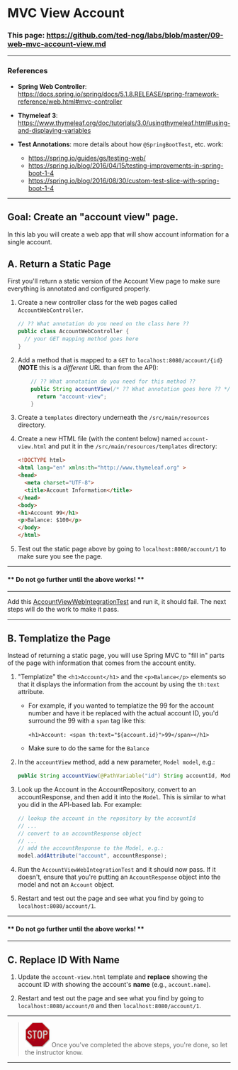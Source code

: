 # MVC View Account

### This page: https://github.com/ted-ncg/labs/blob/master/09-web-mvc-account-view.md

----

### References

* **Spring Web Controller**: https://docs.spring.io/spring/docs/5.1.8.RELEASE/spring-framework-reference/web.html#mvc-controller

* **Thymeleaf 3**: https://www.thymeleaf.org/doc/tutorials/3.0/usingthymeleaf.html#using-and-displaying-variables

* **Test Annotations**: more details about how `@SpringBootTest`, etc. work:
    * https://spring.io/guides/gs/testing-web/
    * https://spring.io/blog/2016/04/15/testing-improvements-in-spring-boot-1-4
    * https://spring.io/blog/2016/08/30/custom-test-slice-with-spring-boot-1-4
 
----

## Goal: Create an "account view" page.

In this lab you will create a web app that will show account information for a single account.

## A. Return a Static Page

First you'll return a static version of the Account View page to make sure everything is annotated and configured properly.

1. Create a new controller class for the web pages called `AccountWebController`.

   ```java
   // ?? What annotation do you need on the class here ??
   public class AccountWebController {
     // your GET mapping method goes here
   }
   ```

1. Add a method that is mapped to a `GET` to `localhost:8080/account/{id}` (**NOTE** this is a *different* URL than from the API):

    ```java
        // ?? What annotation do you need for this method ??
        public String accountView(/* ?? What annotation goes here ?? */ String accountId) {
          return "account-view";
        }
    ```

1. Create a `templates` directory underneath the `/src/main/resources` directory.

1. Create a new HTML file (with the content below) named `account-view.html` 
   and put it in the `/src/main/resources/templates` directory:

   ```HTML
   <!DOCTYPE html>
   <html lang="en" xmlns:th="http://www.thymeleaf.org" >
   <head>
     <meta charset="UTF-8">
     <title>Account Information</title>
   </head>
   <body>
   <h1>Account 99</h1>
   <p>Balance: $100</p>
   </body>
   </html>
   ```

1. Test out the static page above by going to `localhost:8080/account/1` to make sure you see the page.

----

#### ** Do not go further until the above works! **

----

Add this [AccountViewWebIntegrationTest](https://github.com/ted-ncg/labs/blob/master/AccountViewWebIntegrationTest.java)
and run it, it should fail.
The next steps will do the work to make it pass.

----

## B. Templatize the Page

Instead of returning a static page, you will use Spring MVC to "fill in" parts of the page
with information that comes from the account entity.

1. "Templatize" the `<h1>Account</h1>` and the `<p>Balance</p>` elements so that it displays
   the information from the account by using the `th:text` attribute.

    * For example, if you wanted to templatize the 99 for the account number and have it be replaced with the actual account ID, you'd surround the 99 with a `span` tag like this:
    
        `<h1>Account: <span th:text="${account.id}">99</span></h1>`

    * Make sure to do the same for the `Balance` 

1. In the `accountView` method, add a new parameter, `Model model`, e.g.:

   ```java
   public String accountView(@PathVariable("id") String accountId, Model model)
   ```

1. Look up the Account in the AccountRepository, convert to an accountResponse, 
   and then add it into the `Model`. This is similar to what you did in the API-based lab.
   For example:

    ```java
    // lookup the account in the repository by the accountId
    // ...
    // convert to an accountResponse object
    // ...
    // add the accountResponse to the Model, e.g.:
    model.addAttribute("account", accountResponse);
    ```

1. Run the `AccountViewWebIntegrationTest` and it should now pass.
   If it doesn't, ensure that you're putting an `AccountResponse` object into the model and not an `Account` object.

1. Restart and test out the page and see what you find by going to `localhost:8080/account/1`.

----

#### ** Do not go further until the above works! **

----

## C. Replace ID With Name

1. Update the `account-view.html` template and **replace** showing 
   the account ID with showing the account's **name** (e.g., `account.name`).

1. Restart and test out the page and see what you find by going to `localhost:8080/account/0` 
   and then `localhost:8080/account/1`.

----

> <img src="stop-sign.jpg" width="56" /> Once you've completed the above steps, you're done, so let the instructor know.

----
